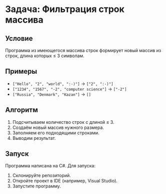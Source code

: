 # Задача: Фильтрация строк массива

## Условие
Программа из имеющегося массива строк формирует новый массив из строк, длина которых ≤ 3 символам.

## Примеры
- `["Hello", "2", "world", ":-)"]` → `["2", ":-)"]`
- `["1234", "1567", "-2", "computer science"]` → `["-2"]`
- `["Russia", "Denmark", "Kazan"]` → `[]`

## Алгоритм
1. Подсчитываем количество строк с длиной ≤ 3.
2. Создаём новый массив нужного размера.
3. Заполняем его подходящими строками.
4. Выводим результат.

## Запуск
Программа написана на C#. Для запуска:
1. Склонируйте репозиторий.
2. Откройте проект в IDE (например, Visual Studio).
3. Запустите программу.
 
 
